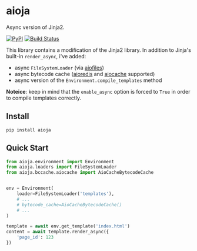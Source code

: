 # aioja
Async version of Jinja2.

[![PyPI](https://img.shields.io/pypi/v/aioja.svg)](https://pypi.org/project/aioja/)
[![Build Status](https://travis-ci.org/dldevinc/aioja.svg?branch=master)](https://travis-ci.org/dldevinc/aioja)

This library contains a modification of the Jinja2 library. 
In addition to Jinja's built-in `render_async`, i've added:
* async `FileSystemLoader` (via [aiofiles](https://github.com/Tinche/aiofiles))
* async bytecode cache ([aioredis](https://github.com/aio-libs/aioredis) and [aiocache](https://github.com/argaen/aiocache) supported)
* async version of the `Environment.compile_templates` method

**Noteice**: keep in mind that the `enable_async` option is forced to `True`
in order to compile templates correctly.

## Install

```
pip install aioja
```

## Quick Start

```python
from aioja.environment import Environment
from aioja.loaders import FileSystemLoader
from aioja.bccache.aiocache import AioCacheBytecodeCache


env = Environment(
    loader=FileSystemLoader('templates'),
    # ...
    # bytecode_cache=AioCacheBytecodeCache()
    # ...
)

template = await env.get_template('index.html')
content = await template.render_async({
    'page_id': 123
})
```
